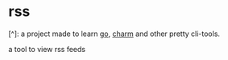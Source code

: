 # rss

[^]: a project made to learn [go](https://go.dev/), [charm](https://github.com/charmbracelet) and other pretty cli-tools.


a tool to view rss feeds
